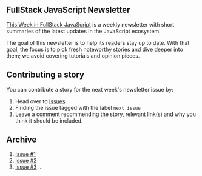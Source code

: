 ## FullStack JavaScript Newsletter

[This Week in FullStack JavaScript](www.fullstackjs.com/newsletter) is a weekly newsletter with short summaries of the latest updates in the JavaScript ecosystem.

The goal of this newsletter is to help its readers stay up to date. With that goal, the focus is to pick fresh noteworthy stories and dive deeper into them; we avoid covering tutorials and opinion pieces.

## Contributing a story

You can contribute a story for the next week's newsletter issue by:

1. Head over to [Issues](https://github.com/gautamarora/fullstackjs-newsletter/issues)
1. Finding the issue tagged with the label `next issue`
1. Leave a comment recommending the story, relevant link(s) and why you think it should be included.

## Archive

1. [Issue #1](http://eepurl.com/cbsF_D)
1. [Issue #2](http://eepurl.com/ccgLC5)
1. [Issue #3](http://eepurl.com/cc6wZP)
...
